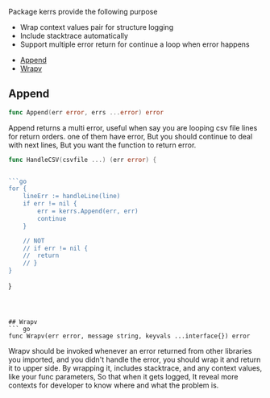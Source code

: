

Package kerrs provide the following purpose

- Wrap context values pair for structure logging
- Include stacktrace automatically
- Support multiple error return for continue a loop when error happens




* [Append](#append)
* [Wrapv](#wrapv)




## Append
``` go
func Append(err error, errs ...error) error
```
Append returns a multi error, useful when say you are looping csv file lines for return orders. one of them have error, But you should continue to deal with next lines, But you want the function to return error.

```go
func HandleCSV(csvfile ...) (err error) {


```go
for {
	lineErr := handleLine(line)
	if err != nil {
		err = kerrs.Append(err, err)
		continue
	}

	// NOT
	// if err != nil {
	//	return
	// }
}
```

}
```



## Wrapv
``` go
func Wrapv(err error, message string, keyvals ...interface{}) error
```
Wrapv should be invoked whenever an error returned from other libraries you imported, and you didn't handle the error, you should wrap it and return it to upper side. By wrapping it, includes stacktrace, and any context values, like your func parameters, So that when it gets logged, It reveal more contexts for developer to know where and what the problem is.







